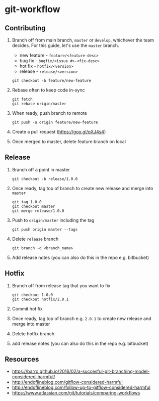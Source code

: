# git-workflow

## Contributing
1. Branch off from main branch, `master` or `develop`, whichever the team decides. For this guide, let's use the `master` branch.
    * new feature - `feature/<feature-desc>`
    * bug fix - `bugfix/<issue #>-<fix-desc>`
    * hot fix - `hotfix/<version>`
    * release - `release/<version>`
    
    ``` 
    git checkout -b feature/new-feature 
    ```
2. Rebase often to keep code in-sync
  
      ``` 
      git fetch
      git rebase origin/master
      ```
3. When ready, push branch to remote

    ``` 
    git push -u origin feature/new-feature 
    ```
4. Create a pull request (https://goo.gl/qXJ4s4)
5. Once merged to master, delete feature branch on local

## Release
1. Branch off a point in master

    ```
    git checkout -b release/1.0.0
    ```
2. Once ready, tag top of branch to create new release and merge into `master`

    ```
    git tag 1.0.0
    git checkout master
    git merge release/1.0.0
    ```
3. Push to `origin/master` including the tag

    ```
    git push origin master --tags
    ```
4. Delete `release` branch

    ```
    git branch -d <branch_name>
    ```
5. Add release notes (you can also do this in the repo e.g. bitbucket)

## Hotfix
1. Branch off from release tag that you want to fix
    
    ```
    git checkout 1.0.0
    git checkout hotfix/2.0.1
    ```
2. Commit hot fix
3. Once ready, tag top of branch e.g. `2.0.1` to create new release and merge into master
4. Delete hotfix branch
5. add release notes (you can also do this in the repo e.g. bitbucket)

## Resources
* https://barro.github.io/2016/02/a-succesful-git-branching-model-considered-harmful/
* http://endoflineblog.com/gitflow-considered-harmful
* http://endoflineblog.com/follow-up-to-gitflow-considered-harmful
* https://www.atlassian.com/git/tutorials/comparing-workflows